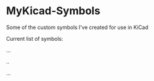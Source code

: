 # MyKicad-Symbols
Some of the custom symbols I've created for use in KiCad

Current list of symbols:

...

..

...
